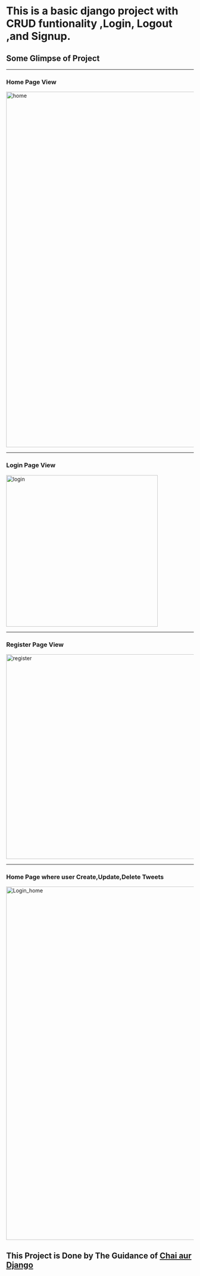 <h1>This is a basic django project with CRUD funtionality ,Login, Logout ,and Signup.</h1>
<h2>Some Glimpse of Project</h2>
<hr>
<h3>Home Page View</h3>
<img width="955" alt="home" src="https://github.com/user-attachments/assets/58b3128c-0589-456c-8e6f-6f3eb2286919">
<hr>
<h3>Login Page View</h3>
<img width="407" alt="login" src="https://github.com/user-attachments/assets/ce87f1d0-9641-4b37-aaca-29dab90b1506">
<hr>
<h3>Register Page View</h3>
<img width="550" alt="register" src="https://github.com/user-attachments/assets/e569b293-cb56-4bda-b4ed-0946a8248e35">
<hr>
<h3>Home Page where user Create,Update,Delete Tweets</h3>
<img width="949" alt="Login_home" src="https://github.com/user-attachments/assets/f0d7a395-ad41-4c87-9f69-6eacc2225854">

<h2>This Project is Done by The Guidance of <a href="https://github.com/hiteshchoudhary">Chai aur Django</a></h2>


